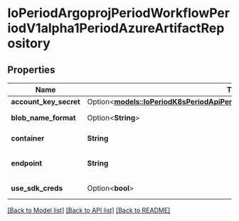 # IoPeriodArgoprojPeriodWorkflowPeriodV1alpha1PeriodAzureArtifactRepository

## Properties

Name | Type | Description | Notes
------------ | ------------- | ------------- | -------------
**account_key_secret** | Option<[**models::IoPeriodK8sPeriodApiPeriodCorePeriodV1PeriodSecretKeySelector**](io.k8s.api.core.v1.SecretKeySelector.md)> |  | [optional]
**blob_name_format** | Option<**String**> | BlobNameFormat is defines the format of how to store blob names. Can reference workflow variables | [optional]
**container** | **String** | Container is the container where resources will be stored | 
**endpoint** | **String** | Endpoint is the service url associated with an account. It is most likely \"https://<ACCOUNT_NAME>.blob.core.windows.net\" | 
**use_sdk_creds** | Option<**bool**> | UseSDKCreds tells the driver to figure out credentials based on sdk defaults. | [optional]

[[Back to Model list]](../README.md#documentation-for-models) [[Back to API list]](../README.md#documentation-for-api-endpoints) [[Back to README]](../README.md)


